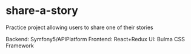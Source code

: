 # share-a-story
Practice project allowing users to share one of their stories

Backend: Symfony5/APIPlatform 
Frontend: React+Redux
UI: Bulma CSS Framework
